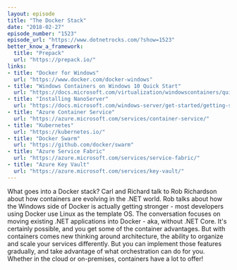 ```yaml
---
layout: episode
title: "The Docker Stack"
date: "2018-02-27"
episode_number: "1523"
episode_url: "https://www.dotnetrocks.com/?show=1523"
better_know_a_framework:
  title: "Prepack"
  url: "https://prepack.io/"
links:
- title: "Docker for Windows"
  url: "https://www.docker.com/docker-windows"
- title: "Windows Containers on Windows 10 Quick Start"
  url: "https://docs.microsoft.com/virtualization/windowscontainers/quick-start/quick-start-windows-10"
- title: "Installing NanoServer"
  url: "https://docs.microsoft.com/windows-server/get-started/getting-started-with-nano-server"
- title: "Azure Container Service"
  url: "https://azure.microsoft.com/services/container-service/"
- title: "Kubernetes"
  url: "https://kubernetes.io/"
- title: "Docker Swarm"
  url: "https://github.com/docker/swarm"
- title: "Azure Service Fabric"
  url: "https://azure.microsoft.com/services/service-fabric/"
- title: "Azure Key Vault"
  url: "https://azure.microsoft.com/services/key-vault/"
---
```


What goes into a Docker stack? Carl and Richard talk to Rob Richardson about how containers are evolving in the .NET world. Rob talks about how the Windows side of Docker is actually getting stronger - most developers using Docker use Linux as the template OS. The conversation focuses on moving existing .NET applications into Docker - aka, without .NET Core. It's certainly possible, and you get some of the container advantages. But with containers comes new thinking around architecture, the ability to organize and scale your services differently. But you can implement those features gradually, and take advantage of what orchestration can do for you. Whether in the cloud or on-premises, containers have a lot to offer!
